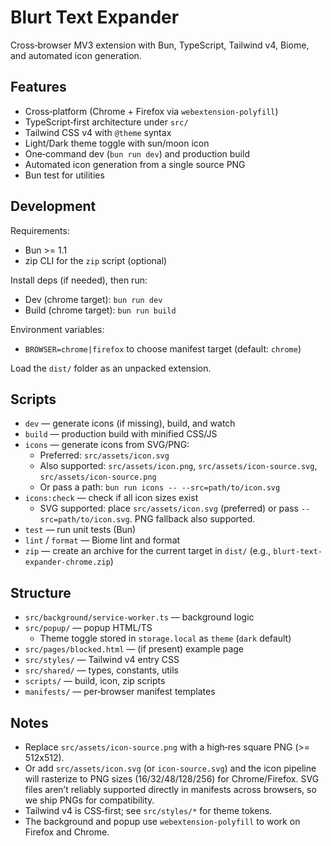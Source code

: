 # Blurt Text Expander

Cross‑browser MV3 extension with Bun, TypeScript, Tailwind v4, Biome, and automated icon generation.

## Features

- Cross‑platform (Chrome + Firefox via `webextension-polyfill`)
- TypeScript‑first architecture under `src/`
- Tailwind CSS v4 with `@theme` syntax
- Light/Dark theme toggle with sun/moon icon
- One‑command dev (`bun run dev`) and production build
- Automated icon generation from a single source PNG
- Bun test for utilities

## Development

Requirements:

- Bun >= 1.1
- zip CLI for the `zip` script (optional)

Install deps (if needed), then run:

- Dev (chrome target): `bun run dev`
- Build (chrome target): `bun run build`

Environment variables:

- `BROWSER=chrome|firefox` to choose manifest target (default: `chrome`)

Load the `dist/` folder as an unpacked extension.

## Scripts

- `dev` — generate icons (if missing), build, and watch
- `build` — production build with minified CSS/JS
- `icons` — generate icons from SVG/PNG:
  - Preferred: `src/assets/icon.svg`
  - Also supported: `src/assets/icon.png`, `src/assets/icon-source.svg`,
    `src/assets/icon-source.png`
  - Or pass a path: `bun run icons -- --src=path/to/icon.svg`
- `icons:check` — check if all icon sizes exist
  - SVG supported: place `src/assets/icon.svg` (preferred) or pass `--src=path/to/icon.svg`. PNG
    fallback also supported.
- `test` — run unit tests (Bun)
- `lint` / `format` — Biome lint and format
- `zip` — create an archive for the current target in `dist/` (e.g., `blurt-text-expander-chrome.zip`)

## Structure

- `src/background/service-worker.ts` — background logic
- `src/popup/` — popup HTML/TS
  - Theme toggle stored in `storage.local` as `theme` (`dark` default)
- `src/pages/blocked.html` — (if present) example page
- `src/styles/` — Tailwind v4 entry CSS
- `src/shared/` — types, constants, utils
- `scripts/` — build, icon, zip scripts
- `manifests/` — per‑browser manifest templates

## Notes

- Replace `src/assets/icon-source.png` with a high‑res square PNG (>= 512x512).
- Or add `src/assets/icon.svg` (or `icon-source.svg`) and the icon pipeline will rasterize to PNG
  sizes (16/32/48/128/256) for Chrome/Firefox. SVG files aren’t reliably supported directly in
  manifests across browsers, so we ship PNGs for compatibility.
- Tailwind v4 is CSS‑first; see `src/styles/*` for theme tokens.
- The background and popup use `webextension-polyfill` to work on Firefox and Chrome.

